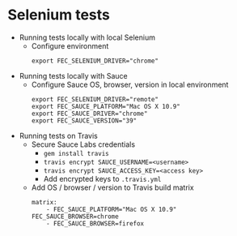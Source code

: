 # Selenium tests

* Running tests locally with local Selenium
    * Configure environment
        ```
        export FEC_SELENIUM_DRIVER="chrome"
        ```
* Running tests locally with Sauce
    * Configure Sauce OS, browser, version in local environment
        ```
        export FEC_SELENIUM_DRIVER="remote"
        export FEC_SAUCE_PLATFORM="Mac OS X 10.9"
        export FEC_SAUCE_DRIVER="chrome"
        export FEC_SAUCE_VERSION="39"
        ```
* Running tests on Travis
    * Secure Sauce Labs credentials
        * `gem install travis`
        * `travis encrypt SAUCE_USERNAME=<username>`
        * `travis encrypt SAUCE_ACCESS_KEY=<access key>`
        * Add encrypted keys to `.travis.yml`
    * Add OS / browser / version to Travis build matrix
        ```
        matrix:
            - FEC_SAUCE_PLATFORM="Mac OS X 10.9" FEC_SAUCE_BROWSER=chrome
            - FEC_SAUCE_BROWSER=firefox
        ```
